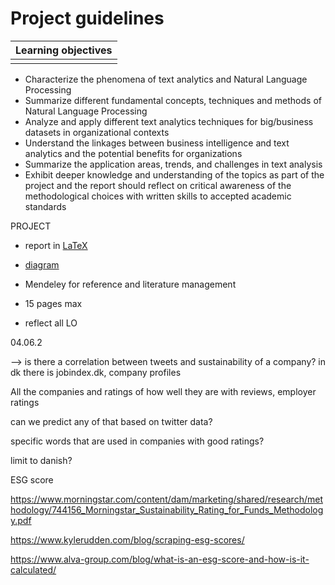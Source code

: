 # Project guidelines 

| Learning objectives |
| ------------------- |
|                     |

- Characterize the phenomena of text analytics and Natural Language Processing
- Summarize different fundamental concepts, techniques and methods of Natural Language Processing
- Analyze and apply different text analytics techniques for big/business datasets in organizational contexts
- Understand the linkages between business intelligence and text analytics and the potential benefits for organizations
- Summarize the application areas, trends, and challenges in text analysis
- Exhibit deeper knowledge and understanding of the topics as part of the project and the report should reflect on critical awareness of the methodological choices with written skills to accepted academic standards



PROJECT

- report in [LaTeX](https://www.overleaf.com/2461753155sfgtrkwfpnfm)

- [diagram](https://drive.google.com/file/d/1nnA29VfjH2_n-LrPG2G-pgwkbvqnLcRu/view?usp=sharing)

- Mendeley for reference and literature management

- 15 pages max

- reflect all LO

  

04.06.2

—> is there a correlation between tweets and sustainability of a company?
in dk there is jobindex.dk, company profiles

All the companies and ratings of how well they are with reviews, employer ratings

can we predict any of that based on twitter data?

specific words that are used in companies with good ratings?

limit to danish?



ESG score

https://www.morningstar.com/content/dam/marketing/shared/research/methodology/744156_Morningstar_Sustainability_Rating_for_Funds_Methodology.pdf

https://www.kylerudden.com/blog/scraping-esg-scores/

https://www.alva-group.com/blog/what-is-an-esg-score-and-how-is-it-calculated/

